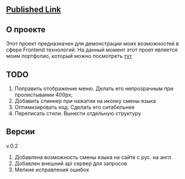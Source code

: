 
## [Published Link](https://yesha.com.ua)

## О проекте

Этот проект предназначен для демонстрации моих возможностей в сфере Frontend технологий. На данный момент этот проет является моим портфолио, который можно посмотреть [тут](https://yesha.com.ua)


## TODO

1. Поправить отображение меню. Делать его непрозрачным при пролистывании 400px;
2. Добавить спиннер при нажатии на иконку смены языка
3. Оптимизировать код. Сделать его ситабельнее
4. Переписать стили. Вынести  отдельную структуру


## Версии

v.0.2

1. Добавлена возможность смены языка на сайте c рус. на англ
2. Добавлен внешний api сервер для запросов
3. Мелкие исправления ошибок
